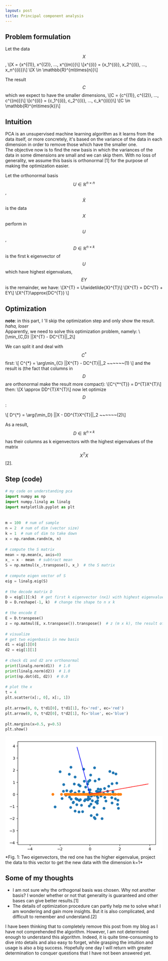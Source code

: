 ```yaml
---
layout: post
title: Principal component analysis
---
```

## Problem formulation
Let the data $$X$$, 
\\[X = {x^{(1)}, x^{(2)}, ..., x^{(m)}}\\] 
\\[x^{(i)} = {x_1^{(i)}, x_2^{(i)}, ..., x_n^{(i)}}\\]
\\[X \in \mathbb{R}^{m\times{n}}\\]

The result $$C$$ which we expect to have the smaller dimensions, 
\\[C = {c^{(1)}, c^{(2)}, ..., c^{(m)}}\\] 
\\[c^{(i)} = {c_1^{(i)}, c_2^{(i)}, ..., c_k^{(i)}}\\]
\\[C \in \mathbb{R}^{m\times{k}}\\]

## Intuition
PCA is an unsupervised machine learning algorithm as it learns from the data itself, or more concretely, it's based on the variance of the data in each dimension in order to remove those which have the smaller one.<br/>
The objective now is to find the new basis in which the variances of the data in some dimensions are small and we can skip them. With no loss of generality, we assume this basis is orthonormal [1] for the purpose of making the optimization easier.

Let the orthonormal basis $$U \in \mathbb{R}^{n\times{n}}$$, $$\widetilde{X}$$ is the data $$X$$ perform in $$U$$, $$D\in \mathbb{R}^{n\times{k}}$$ is the first k eigenvector of $$U$$ which have highest eigenvalues, $$EY$$ is the remainder, we have:
\\[X^{T} = U\widetilde{X}^{T}\\]
\\[X^{T} = DC^{T} + EY\\]
\\[X^{T}\approx{DC^{T}} \\]

## Optimization
**note**: in this part, I 'll skip the optimization step and only show the result. *haha, loser* <br/>
Apparently, we need to solve this optimization problem, namely:
\\[\min_{C,D} ||X^{T} - DC^{T}||_2\\]

We can split it and deal with $$C^{*}$$ first:
\\[ C^{*} = \arg\min_{C} ||X^{T} - DC^{T}||_2 ~~~~~~(1) \\]
and the result is (the fact that columns in $$D$$ are orthonormal make the result more compact):
\\[C^{\*^{T}} = D^{T}X^{T}\\]
then:
\\[X \approx DD^{T}X^{T}\\]
now let optimize $$D$$:
<!-- \\[ D^{*} = \arg \min_{D} \||X - DD^{T}X^{T}|\|_2 ~~~~~~(2) \\] -->
\\[ D^{\*} = \arg{\min_D} \||X - DD^{T}X^{T}|\|_2 ~~~~~~(2)\\]

As a result, $$D\in \mathbb{R}^{n\times{k}}$$ has their columns as k eigenvectors with the highest eigenvalues of the matrix $$X^{T}X$$ [2].

## Step (code)
```python
# my code on understanding pca
import numpy as np
import numpy.linalg as linalg
import matplotlib.pyplot as plt


m = 100  # num of sample
n = 2  # num of dim (vector size)
k = 1  # num of dim to take down
x = np.random.randn(m, n)

# compute the S matrix
mean = np.mean(x, axis=0)
x_ = x - mean  # subtract mean
S = np.matmul(x_.transpose(), x_)  # the S matrix

# compute eigen vector of S
eig = linalg.eig(S)

# the decode matrix D
D = eig[1][:k]  # get first k eigenvector (nx1) with highest eigenvalue
D = D.reshape(-1, k)  # change the shape to n x k

# the encode E
E = D.transpose()
z = np.matmul(E, x.transpose()).transpose()  # z (m x k), the result of pca

# visualize
# get two eigenbasis in new basis
d1 = eig[1][0]
d2 = eig[1][1]

# check d1 and d2 are orthonormal
print(linalg.norm(d1))  # 1.0
print(linalg.norm(d2))  # 1.0
print(np.dot(d1, d2))  # 0.0

# plot the x
t = 4
plt.scatter(x[:, 0], x[:, 1])

plt.arrow(0, 0, t*d1[0], t*d1[1], fc='red', ec='red')
plt.arrow(0, 0, t*d2[0], t*d2[1], fc='blue', ec='blue')

plt.margins(x=0.5, y=0.5)
plt.show()
```
<img src="/assets/pca.png" class="fit image">
<br/>
*Fig. 1: Two eigenvectors, the red one has the higher eigenvalue, project the data to this vector to get the new data with the dimension k=1*

## Some of my thoughts
- I am not sure why the orthogonal basis was chosen. Why not another basis? I wonder whether or not that generality is guaranteed and other bases can give better results.[1]<br/>
- The details of optimization procedure can partly help me to solve what I am wondering and gain more insights. But it is also complicated, and difficult to remember and understand.[2] <br/>

I have been thinking that to completely remove this post from my blog as I have not comprehended the algorithm. However, I am not determined enough to understand this algorithm. Indeed, it is quite time-consuming to dive into details and also easy to forget, while grasping the intuition and usage is also a big success. Hopefully one day I will return with greater determination to conquer questions that I have not been answered yet.
